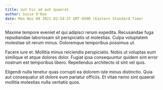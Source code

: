 ```yaml
---
title: aut hic ad aut quaerat
author: Susie O'Kon
date: Mon Nov 08 2021 02:54:37 GMT-0500 (Eastern Standard Time)
---
```

Maxime tempore eveniet et qui adipisci rerum expedita. Recusandae fuga repudiandae laboriosam sit perspiciatis ut molestias. Culpa voluptatem molestiae sit rerum minus. Doloremque temporibus possimus ut.

 Facere iure et. Mollitia minus reiciendis perspiciatis. Nobis ut voluptas eum similique et atque dolores dolor. Fugiat ipsa consequuntur quidem sint error nostrum est temporibus libero. Repellendus architecto id sint vel quis.

 Eligendi nulla tenetur quas corrupti ea dolorem iste minus distinctio. Quia aut consequatur sit dolore eum pariatur officiis. Et vitae nemo sint quaerat mollitia molestias nulla veritatis quos.